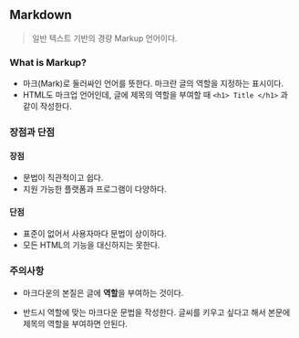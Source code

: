 ## Markdown

> 일반 텍스트 기반의 경량 Markup 언어이다.



### What is Markup?

- 마크(Mark)로 둘러싸인 언어를 뜻한다. 마크란 글의 역할을 지정하는 표시이다.
- HTML도 마크업 언어인데, 글에 제목의 역할을 부여할 때 `<h1> Title </h1>` 과 같이 작성한다.



### 장점과 단점

#### 장점

- 문법이 직관적이고 쉽다.
- 지원 가능한 플랫폼과 프로그램이 다양하다.

#### 단점

- 표준이 없어서 사용자마다 문법이 상이하다.
- 모든 HTML의 기능을 대신하지는 못한다.



### 주의사항

- 마크다운의 본질은 글에 **역할**을 부여하는 것이다.

* 반드시 역할에 맞는 마크다운 문법을 작성한다. 글씨를 키우고 싶다고 해서 본문에 제목의 역할을 부여하면 안된다.
